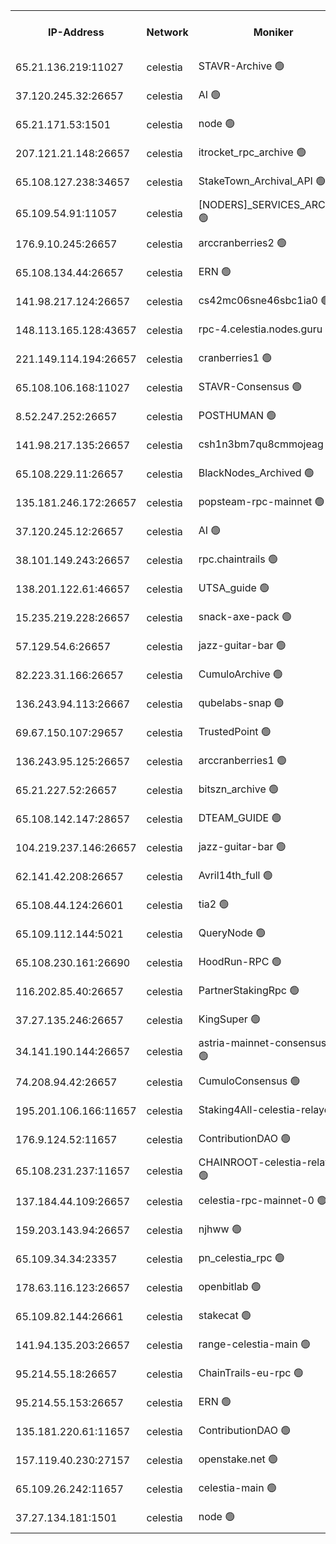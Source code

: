 


<table><tr><th>IP-Address</th><th>Network</th><th>Moniker</th><th>Latest Block Height</th><th>Earliest Block Height</th><th>Catching Up</th><th>Tx Index</th><th>Voting Power</th><th>Version</th><th>Scan Time</th></tr><tr><td>65.21.136.219:11027</td><td>celestia</td><td>STAVR-Archive 🟢</td><td>2856865</td><td>1</td><td>False</td><td>on</td><td>0</td><td>2.3.1</td><td>2024-11-23T19:29:03.286096004UTC</td></tr><tr><td>37.120.245.32:26657</td><td>celestia</td><td>AI 🟢</td><td>2856865</td><td>1</td><td>False</td><td>off</td><td>0</td><td>2.3.1</td><td>2024-11-23T19:29:03.707869177UTC</td></tr><tr><td>65.21.171.53:1501</td><td>celestia</td><td>node 🟢</td><td>2856865</td><td>1</td><td>False</td><td>on</td><td>0</td><td>2.3.1</td><td>2024-11-23T19:29:04.192467487UTC</td></tr><tr><td>207.121.21.148:26657</td><td>celestia</td><td>itrocket_rpc_archive 🟢</td><td>2856868</td><td>1</td><td>False</td><td>on</td><td>0</td><td>2.3.1</td><td>2024-11-23T19:29:38.650501757UTC</td></tr><tr><td>65.108.127.238:34657</td><td>celestia</td><td>StakeTown_Archival_API 🟢</td><td>2856868</td><td>1</td><td>False</td><td>on</td><td>0</td><td>2.3.1</td><td>2024-11-23T19:29:43.323280779UTC</td></tr><tr><td>65.109.54.91:11057</td><td>celestia</td><td>[NODERS]_SERVICES_ARCHIVE 🟢</td><td>2856870</td><td>1</td><td>False</td><td>on</td><td>0</td><td>2.3.1</td><td>2024-11-23T19:30:06.618277878UTC</td></tr><tr><td>176.9.10.245:26657</td><td>celestia</td><td>arccranberries2 🟢</td><td>2856872</td><td>1</td><td>False</td><td>on</td><td>0</td><td>2.3.1</td><td>2024-11-23T19:30:25.969422829UTC</td></tr><tr><td>65.108.134.44:26657</td><td>celestia</td><td>ERN 🟢</td><td>2856872</td><td>1</td><td>False</td><td>on</td><td>0</td><td>2.3.1</td><td>2024-11-23T19:30:26.479843471UTC</td></tr><tr><td>141.98.217.124:26657</td><td>celestia</td><td>cs42mc06sne46sbc1ia0 🟢</td><td>2856872</td><td>1</td><td>False</td><td>on</td><td>0</td><td>2.3.1</td><td>2024-11-23T19:30:29.407656941UTC</td></tr><tr><td>148.113.165.128:43657</td><td>celestia</td><td>rpc-4.celestia.nodes.guru 🟢</td><td>2856874</td><td>1</td><td>False</td><td>on</td><td>0</td><td>2.3.1</td><td>2024-11-23T19:30:49.443654104UTC</td></tr><tr><td>221.149.114.194:26657</td><td>celestia</td><td>cranberries1 🟢</td><td>2856875</td><td>1</td><td>False</td><td>on</td><td>0</td><td>2.3.1</td><td>2024-11-23T19:31:01.208733826UTC</td></tr><tr><td>65.108.106.168:11027</td><td>celestia</td><td>STAVR-Consensus 🟢</td><td>2856875</td><td>1</td><td>False</td><td>on</td><td>0</td><td>2.3.1</td><td>2024-11-23T19:31:03.801197242UTC</td></tr><tr><td>8.52.247.252:26657</td><td>celestia</td><td>POSTHUMAN 🟢</td><td>2856879</td><td>1</td><td>False</td><td>on</td><td>0</td><td>2.3.1</td><td>2024-11-23T19:31:50.460169225UTC</td></tr><tr><td>141.98.217.135:26657</td><td>celestia</td><td>csh1n3bm7qu8cmmojeag 🟢</td><td>2856879</td><td>1</td><td>False</td><td>on</td><td>0</td><td>2.3.1</td><td>2024-11-23T19:31:50.946621781UTC</td></tr><tr><td>65.108.229.11:26657</td><td>celestia</td><td>BlackNodes_Archived 🟢</td><td>2856880</td><td>1</td><td>False</td><td>on</td><td>0</td><td>2.1.2</td><td>2024-11-23T19:31:58.213491674UTC</td></tr><tr><td>135.181.246.172:26657</td><td>celestia</td><td>popsteam-rpc-mainnet 🟢</td><td>2856883</td><td>1</td><td>False</td><td>on</td><td>0</td><td>2.3.1</td><td>2024-11-23T19:32:30.234167472UTC</td></tr><tr><td>37.120.245.12:26657</td><td>celestia</td><td>AI 🟢</td><td>2856884</td><td>1</td><td>False</td><td>off</td><td>0</td><td>2.3.1</td><td>2024-11-23T19:32:40.918092409UTC</td></tr><tr><td>38.101.149.243:26657</td><td>celestia</td><td>rpc.chaintrails 🟢</td><td>2856884</td><td>1</td><td>False</td><td>on</td><td>0</td><td>2.3.1</td><td>2024-11-23T19:32:48.923641847UTC</td></tr><tr><td>138.201.122.61:46657</td><td>celestia</td><td>UTSA_guide 🟢</td><td>2856887</td><td>1</td><td>False</td><td>on</td><td>0</td><td>2.3.1</td><td>2024-11-23T19:33:15.591456135UTC</td></tr><tr><td>15.235.219.228:26657</td><td>celestia</td><td>snack-axe-pack 🟢</td><td>2856887</td><td>1</td><td>False</td><td>off</td><td>0</td><td>2.1.2</td><td>2024-11-23T19:33:18.721927566UTC</td></tr><tr><td>57.129.54.6:26657</td><td>celestia</td><td>jazz-guitar-bar 🟢</td><td>2856887</td><td>1</td><td>False</td><td>off</td><td>0</td><td>2.1.2</td><td>2024-11-23T19:33:23.276262312UTC</td></tr><tr><td>82.223.31.166:26657</td><td>celestia</td><td>CumuloArchive 🟢</td><td>2856889</td><td>1</td><td>False</td><td>on</td><td>0</td><td>2.3.1</td><td>2024-11-23T19:33:32.154488654UTC</td></tr><tr><td>136.243.94.113:26667</td><td>celestia</td><td>qubelabs-snap 🟢</td><td>2856890</td><td>1</td><td>False</td><td>on</td><td>0</td><td>2.3.1</td><td>2024-11-23T19:33:49.935026782UTC</td></tr><tr><td>69.67.150.107:29657</td><td>celestia</td><td>TrustedPoint 🟢</td><td>2856891</td><td>1</td><td>False</td><td>on</td><td>0</td><td>2.3.1</td><td>2024-11-23T19:34:05.162623069UTC</td></tr><tr><td>136.243.95.125:26657</td><td>celestia</td><td>arccranberries1 🟢</td><td>2856894</td><td>1</td><td>False</td><td>on</td><td>0</td><td>2.3.1</td><td>2024-11-23T19:34:41.181990997UTC</td></tr><tr><td>65.21.227.52:26657</td><td>celestia</td><td>bitszn_archive 🟢</td><td>2856895</td><td>1</td><td>False</td><td>on</td><td>0</td><td>2.3.1</td><td>2024-11-23T19:34:50.447162042UTC</td></tr><tr><td>65.108.142.147:28657</td><td>celestia</td><td>DTEAM_GUIDE 🟢</td><td>2856899</td><td>1</td><td>False</td><td>on</td><td>0</td><td>2.3.1</td><td>2024-11-23T19:35:38.101654122UTC</td></tr><tr><td>104.219.237.146:26657</td><td>celestia</td><td>jazz-guitar-bar 🟢</td><td>2856902</td><td>1</td><td>False</td><td>off</td><td>0</td><td>2.1.2</td><td>2024-11-23T19:36:12.334495847UTC</td></tr><tr><td>62.141.42.208:26657</td><td>celestia</td><td>Avril14th_full 🟢</td><td>2856904</td><td>1</td><td>False</td><td>on</td><td>0</td><td>2.3.1</td><td>2024-11-23T19:36:41.533386944UTC</td></tr><tr><td>65.108.44.124:26601</td><td>celestia</td><td>tia2 🟢</td><td>2371494</td><td>339581</td><td>False</td><td>on</td><td>0</td><td>1.3.0</td><td>2024-11-23T19:29:14.898794641UTC</td></tr><tr><td>65.109.112.144:5021</td><td>celestia</td><td>QueryNode 🟢</td><td>2371494</td><td>1406226</td><td>False</td><td>off</td><td>0</td><td>1.7.0</td><td>2024-11-23T19:33:32.651207318UTC</td></tr><tr><td>65.108.230.161:26690</td><td>celestia</td><td>HoodRun-RPC 🟢</td><td>2371494</td><td>1537165</td><td>False</td><td>off</td><td>0</td><td>1.9.0</td><td>2024-11-23T19:35:54.847190822UTC</td></tr><tr><td>116.202.85.40:26657</td><td>celestia</td><td>PartnerStakingRpc 🟢</td><td>2371494</td><td>1588231</td><td>False</td><td>on</td><td>0</td><td>1.9.0</td><td>2024-11-23T19:29:17.366902508UTC</td></tr><tr><td>37.27.135.246:26657</td><td>celestia</td><td>KingSuper 🟢</td><td>2371494</td><td>1814358</td><td>False</td><td>off</td><td>0</td><td>1.3.0</td><td>2024-11-23T19:30:13.202989892UTC</td></tr><tr><td>34.141.190.144:26657</td><td>celestia</td><td>astria-mainnet-consensus-1 🟢</td><td>2856884</td><td>2371501</td><td>False</td><td>on</td><td>0</td><td>2.3.1</td><td>2024-11-23T19:32:41.298678545UTC</td></tr><tr><td>74.208.94.42:26657</td><td>celestia</td><td>CumuloConsensus 🟢</td><td>2856875</td><td>2384001</td><td>False</td><td>on</td><td>0</td><td>2.3.1</td><td>2024-11-23T19:31:04.637390637UTC</td></tr><tr><td>195.201.106.166:11657</td><td>celestia</td><td>Staking4All-celestia-relayer 🟢</td><td>2856905</td><td>2399575</td><td>False</td><td>off</td><td>0</td><td>2.1.2</td><td>2024-11-23T19:36:51.004791982UTC</td></tr><tr><td>176.9.124.52:11657</td><td>celestia</td><td>ContributionDAO 🟢</td><td>2856895</td><td>2419178</td><td>False</td><td>on</td><td>0</td><td>2.1.2</td><td>2024-11-23T19:34:47.782417236UTC</td></tr><tr><td>65.108.231.237:11657</td><td>celestia</td><td>CHAINROOT-celestia-relayer 🟢</td><td>2856872</td><td>2473086</td><td>False</td><td>on</td><td>0</td><td>2.1.2</td><td>2024-11-23T19:30:26.965469041UTC</td></tr><tr><td>137.184.44.109:26657</td><td>celestia</td><td>celestia-rpc-mainnet-0 🟢</td><td>2856885</td><td>2517150</td><td>False</td><td>on</td><td>0</td><td>2.3.1</td><td>2024-11-23T19:33:00.688625338UTC</td></tr><tr><td>159.203.143.94:26657</td><td>celestia</td><td>njhww 🟢</td><td>2856876</td><td>2735915</td><td>False</td><td>off</td><td>0</td><td>2.3.1</td><td>2024-11-23T19:31:13.645219054UTC</td></tr><tr><td>65.109.34.34:23357</td><td>celestia</td><td>pn_celestia_rpc 🟢</td><td>2856883</td><td>2735922</td><td>False</td><td>on</td><td>0</td><td>2.3.1</td><td>2024-11-23T19:32:29.703325651UTC</td></tr><tr><td>178.63.116.123:26657</td><td>celestia</td><td>openbitlab 🟢</td><td>2856868</td><td>2779765</td><td>False</td><td>on</td><td>0</td><td>2.3.1</td><td>2024-11-23T19:29:33.254816207UTC</td></tr><tr><td>65.109.82.144:26661</td><td>celestia</td><td>stakecat 🟢</td><td>2856885</td><td>2817001</td><td>False</td><td>on</td><td>0</td><td>2.1.2</td><td>2024-11-23T19:32:59.679015490UTC</td></tr><tr><td>141.94.135.203:26657</td><td>celestia</td><td>range-celestia-main 🟢</td><td>2856867</td><td>2825613</td><td>False</td><td>on</td><td>0</td><td>2.1.2</td><td>2024-11-23T19:29:20.324539462UTC</td></tr><tr><td>95.214.55.18:26657</td><td>celestia</td><td>ChainTrails-eu-rpc 🟢</td><td>2856904</td><td>2832001</td><td>False</td><td>on</td><td>0</td><td>2.3.1</td><td>2024-11-23T19:36:42.064330766UTC</td></tr><tr><td>95.214.55.153:26657</td><td>celestia</td><td>ERN 🟢</td><td>2856873</td><td>2832946</td><td>False</td><td>off</td><td>0</td><td>2.3.1</td><td>2024-11-23T19:30:33.970362103UTC</td></tr><tr><td>135.181.220.61:11657</td><td>celestia</td><td>ContributionDAO 🟢</td><td>2856879</td><td>2851534</td><td>False</td><td>off</td><td>0</td><td>2.1.2</td><td>2024-11-23T19:31:55.590197203UTC</td></tr><tr><td>157.119.40.230:27157</td><td>celestia</td><td>openstake.net 🟢</td><td>2856897</td><td>2852001</td><td>False</td><td>off</td><td>0</td><td>2.3.1</td><td>2024-11-23T19:35:12.004972355UTC</td></tr><tr><td>65.109.26.242:11657</td><td>celestia</td><td>celestia-main 🟢</td><td>2856889</td><td>2855188</td><td>False</td><td>on</td><td>0</td><td>2.3.1</td><td>2024-11-23T19:33:37.296156044UTC</td></tr><tr><td>37.27.134.181:1501</td><td>celestia</td><td>node 🟢</td><td>2856877</td><td>2855837</td><td>False</td><td>off</td><td>0</td><td>2.3.1</td><td>2024-11-23T19:31:26.725843676UTC</td></tr></table>